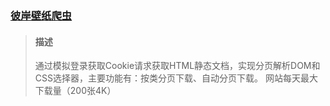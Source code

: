 ### [彼岸壁纸爬虫](https://pic.netbian.com)
> #### 描述
>
> 通过模拟登录获取Cookie请求获取HTML静态文档，实现分页解析DOM和CSS选择器，主要功能有：按类分页下载、自动分页下载。
> 网站每天最大下载量（200张4K）

